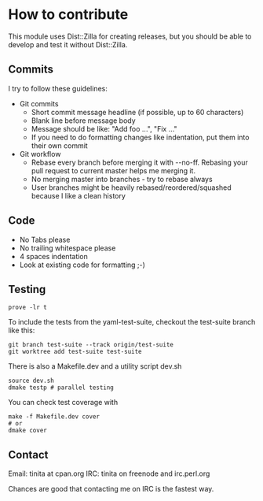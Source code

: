 # How to contribute

This module uses Dist::Zilla for creating releases, but you should
be able to develop and test it without Dist::Zilla.

## Commits

I try to follow these guidelines:

* Git commits
  * Short commit message headline (if possible, up to 60 characters)
  * Blank line before message body
  * Message should be like: "Add foo ...", "Fix ..."
  * If you need to do formatting changes like indentation, put them
    into their own commit
* Git workflow
  * Rebase every branch before merging it with --no-ff. Rebasing your
    pull request to current master helps me merging it.
  * No merging master into branches - try to rebase always
  * User branches might be heavily rebased/reordered/squashed because
    I like a clean history


## Code

* No Tabs please
* No trailing whitespace please
* 4 spaces indentation
* Look at existing code for formatting ;-)

## Testing

    prove -lr t

To include the tests from the yaml-test-suite, checkout the test-suite
branch like this:

    git branch test-suite --track origin/test-suite
    git worktree add test-suite test-suite

There is also a Makefile.dev and a utility script dev.sh

    source dev.sh
    dmake testp # parallel testing

You can check test coverage with

    make -f Makefile.dev cover
    # or
    dmake cover

## Contact

Email: tinita at cpan.org
IRC: tinita on freenode and irc.perl.org

Chances are good that contacting me on IRC is the fastest way.

